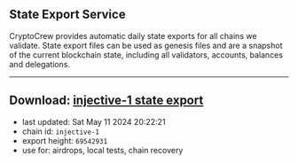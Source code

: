 ## State Export Service
CryptoCrew provides automatic daily state exports for all chains we validate. State export files can be used as genesis files and are a snapshot of the current blockchain state, including all validators, accounts, balances and delegations.

---
**Download: [injective-1 state export](https://dl-eu2.ccvalidators.com/SERVICE/injective/injective-1_export_69542931.json)**
---

- last updated: Sat May 11 2024 20:22:21
- chain id: `injective-1`
- export height: `69542931`
- use for: airdrops, local tests, chain recovery
